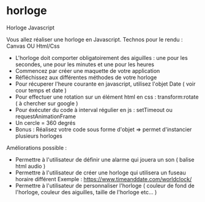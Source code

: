 # horloge
Horloge Javascript

Vous allez réaliser une horloge en Javascript.
Technos pour le rendu : Canvas OU Html/Css
- L'horloge doit comporter obligatoirement des aiguilles : une pour les secondes, une pour les minutes et une pour les heures
- Commencez par créer une maquette de votre application
- Réfléchissez aux différentes méthodes de votre horloge
- Pour récuperer l'heure courante en javascript, utilisez l'objet Date ( voir cour temps et date )
- Pour effectuer une rotation sur un élément html en css : transform:rotate ( à chercher sur google )
- Pour éxécuter du code à interval régulier en js : setTimeout ou requestAnimationFrame
- Un cercle = 360 degrés
- Bonus : Réalisez votre code sous forme d'objet => permet d'instancier plusieurs horloges

Améliorations possible :

- Permettre à l'utilisateur de définir une alarme qui jouera un son ( balise html audio )
- Permettre à l'utilisateur de créer une horloge qui utilisera un fuseau horaire différent
  Exemple : https://www.timeanddate.com/worldclock/
- Permettre à l'utilisateur de personnaliser l'horloge ( couleur de fond de l'horloge, couleur des aiguilles, taille de l'horloge etc... )
